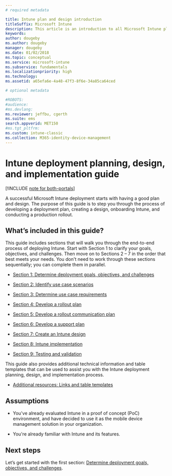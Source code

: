 ```yaml
---
# required metadata

title: Intune plan and design introduction
titleSuffix: Microsoft Intune
description: This article is an introduction to all Microsoft Intune plan, design, and implementation sections. Tools to help you determine goals, use-case scenarios and requirements, create rollout and communication plans, support, testing, and validation plans.
keywords:
author: dougeby
ms.author: dougeby
manager: dougeby
ms.date: 01/02/2018
ms.topic: conceptual
ms.service: microsoft-intune
ms.subservice: fundamentals
ms.localizationpriority: high
ms.technology:
ms.assetid: a65efa6e-4a48-47f3-8f6e-34a85ca64ced

# optional metadata

#ROBOTS:
#audience:
#ms.devlang:
ms.reviewer: jeffbu, cgerth
ms.suite: ems
search.appverid: MET150
#ms.tgt_pltfrm:
ms.custom: intune-classic
ms.collection: M365-identity-device-management
---
```


# Intune deployment planning, design, and implementation guide

[!INCLUDE [note for both-portals](../../intune-classic/includes/note-for-both-portals.md)]

A successful Microsoft Intune deployment starts with having a good plan and design. The purpose of this guide is to step you through the process of developing a deployment plan, creating a design, onboarding Intune, and conducting a production rollout.

## What’s included in this guide?

This guide includes sections that will walk you through the end-to-end process of deploying Intune. Start with Section 1 to clarify your goals, objectives, and challenges. Then move on to Sections 2 – 7 in the order that best meets your needs. You don't need to work through these sections sequentially; you can complete them in parallel.

- [Section 1: Determine deployment goals, objectives, and challenges](planning-guide-deployment-goals.md)

- [Section 2: Identify use case scenarios](planning-guide-scenarios.md)

- [Section 3: Determine use case requirements](planning-guide-requirements.md)

- [Section 4: Develop a rollout plan](planning-guide-rollout-plan.md)

- [Section 5: Develop a rollout communication plan](planning-guide-communication-plan.md)

- [Section 6: Develop a support plan](planning-guide-support-plan.md)

- [Section 7: Create an Intune design](planning-guide-design.md)

- [Section 8: Intune implementation](planning-guide-onboarding.md)

- [Section 9: Testing and validation](planning-guide-test-validation.md)

This guide also provides additional technical information and table templates that can be used to assist you with the Intune deployment planning, design, and implementation process.

- [Additional resources: Links and table templates](planning-guide-resources.md)

## Assumptions

- You've already evaluated Intune in a proof of concept (PoC) environment, and have decided to use it as the mobile device management solution in your organization.

- You're already familiar with Intune and its features.

## Next steps

Let’s get started with the first section: [Determine deployment goals, objectives, and challenges](planning-guide-deployment-goals.md).

